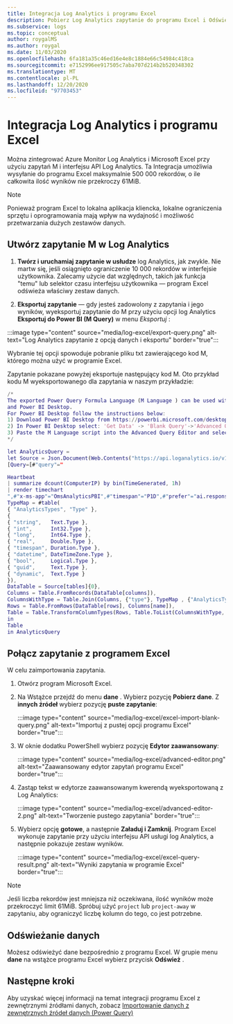 ```yaml
---
title: Integracja Log Analytics i programu Excel
description: Pobierz Log Analytics zapytanie do programu Excel i Odśwież wyniki w programie Excel.
ms.subservice: logs
ms.topic: conceptual
author: roygalMS
ms.author: roygal
ms.date: 11/03/2020
ms.openlocfilehash: 6fa181a35c46ed16e4e8c1884e66c54984c418ca
ms.sourcegitcommit: e7152996ee917505c7aba707d214b2b520348302
ms.translationtype: MT
ms.contentlocale: pl-PL
ms.lasthandoff: 12/20/2020
ms.locfileid: "97703453"
---
```

# <a name="integrate-log-analytics-and-excel"></a>Integracja Log Analytics i programu Excel

Można zintegrować Azure Monitor Log Analytics i Microsoft Excel przy użyciu zapytań M i interfejsu API Log Analytics. Ta Integracja umożliwia wysyłanie do programu Excel maksymalnie 500 000 rekordów, o ile całkowita ilość wyników nie przekroczy 61MiB.

> [!NOTE]
> Ponieważ program Excel to lokalna aplikacja kliencka, lokalne ograniczenia sprzętu i oprogramowania mają wpływ na wydajność i możliwość przetwarzania dużych zestawów danych.

## <a name="create-your-m-query-in-log-analytics"></a>Utwórz zapytanie M w Log Analytics 

1. **Twórz i uruchamiaj zapytanie w usłudze** log Analytics, jak zwykle. Nie martw się, jeśli osiągnięto ograniczenie 10 000 rekordów w interfejsie użytkownika.  Zalecamy użycie dat względnych, takich jak funkcja "temu" lub selektor czasu interfejsu użytkownika — program Excel odświeża właściwy zestaw danych.
  
2. **Eksportuj zapytanie** — gdy jesteś zadowolony z zapytania i jego wyników, wyeksportuj zapytanie do M przy użyciu opcji log Analytics **Eksportuj do Power BI (M Query)** w menu *Eksportuj* :

:::image type="content" source="media/log-excel/export-query.png" alt-text="Log Analytics zapytanie z opcją danych i eksportu" border="true":::



Wybranie tej opcji spowoduje pobranie pliku txt zawierającego kod M, którego można użyć w programie Excel.

Zapytanie pokazane powyżej eksportuje następujący kod M. Oto przykład kodu M wyeksportowanego dla zapytania w naszym przykładzie:

```m
/*
The exported Power Query Formula Language (M Language ) can be used with Power Query in Excel
and Power BI Desktop.
For Power BI Desktop follow the instructions below: 
1) Download Power BI Desktop from https://powerbi.microsoft.com/desktop/
2) In Power BI Desktop select: 'Get Data' -> 'Blank Query'->'Advanced Query Editor'
3) Paste the M Language script into the Advanced Query Editor and select 'Done'
*/

let AnalyticsQuery =
let Source = Json.Document(Web.Contents("https://api.loganalytics.io/v1/workspaces/ddcfc599-cae0-48ee-9026-fffffffffffff/query", 
[Query=[#"query"="

Heartbeat 
| summarize dcount(ComputerIP) by bin(TimeGenerated, 1h)    
| render timechart
",#"x-ms-app"="OmsAnalyticsPBI",#"timespan"="P1D",#"prefer"="ai.response-thinning=true"],Timeout=#duration(0,0,4,0)])),
TypeMap = #table(
{ "AnalyticsTypes", "Type" }, 
{ 
{ "string",   Text.Type },
{ "int",      Int32.Type },
{ "long",     Int64.Type },
{ "real",     Double.Type },
{ "timespan", Duration.Type },
{ "datetime", DateTimeZone.Type },
{ "bool",     Logical.Type },
{ "guid",     Text.Type },
{ "dynamic",  Text.Type }
}),
DataTable = Source[tables]{0},
Columns = Table.FromRecords(DataTable[columns]),
ColumnsWithType = Table.Join(Columns, {"type"}, TypeMap , {"AnalyticsTypes"}),
Rows = Table.FromRows(DataTable[rows], Columns[name]), 
Table = Table.TransformColumnTypes(Rows, Table.ToList(ColumnsWithType, (c) => { c{0}, c{3}}))
in
Table
in AnalyticsQuery
```

## <a name="connect-query-to-excel"></a>Połącz zapytanie z programem Excel 

W celu zaimportowania zapytania. 

1. Otwórz program Microsoft Excel. 
1. Na Wstążce przejdź do menu **dane** . Wybierz pozycję **Pobierz dane**. Z **innych źródeł** wybierz pozycję **puste zapytanie**:
 
   :::image type="content" source="media/log-excel/excel-import-blank-query.png" alt-text="Importuj z pustej opcji programu Excel" border="true":::

1. W oknie dodatku PowerShell wybierz pozycję **Edytor zaawansowany**:

   :::image type="content" source="media/log-excel/advanced-editor.png" alt-text="Zaawansowany edytor zapytań programu Excel" border="true":::

 
1. Zastąp tekst w edytorze zaawansowanym kwerendą wyeksportowaną z Log Analytics:

   :::image type="content" source="media/log-excel/advanced-editor-2.png" alt-text="Tworzenie pustego zapytania" border="true":::
 
1. Wybierz opcję **gotowe**, a następnie **Załaduj i Zamknij**. Program Excel wykonuje zapytanie przy użyciu interfejsu API usługi log Analytics, a następnie pokazuje zestaw wyników.
 

   :::image type="content" source="media/log-excel/excel-query-result.png" alt-text="Wyniki zapytania w programie Excel" border="true":::

> [!Note]
> Jeśli liczba rekordów jest mniejsza niż oczekiwana, ilość wyników może przekroczyć limit 61MiB. Spróbuj użyć `project` lub `project-away` w zapytaniu, aby ograniczyć liczbę kolumn do tego, co jest potrzebne.

##  <a name="refreshing--data"></a>Odświeżanie danych

Możesz odświeżyć dane bezpośrednio z programu Excel. W grupie menu **dane** na wstążce programu Excel wybierz przycisk **Odśwież** .
 
## <a name="next-steps"></a>Następne kroki

Aby uzyskać więcej informacji na temat integracji programu Excel z zewnętrznymi źródłami danych, zobacz [Importowanie danych z zewnętrznych źródeł danych (Power Query)](https://support.office.com/article/import-data-from-external-data-sources-power-query-be4330b3-5356-486c-a168-b68e9e616f5a)